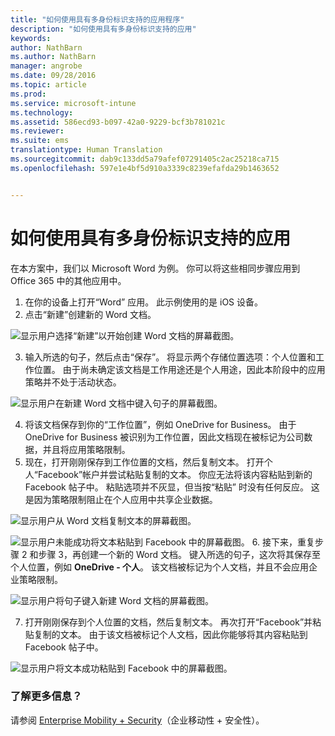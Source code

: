```yaml
---
title: "如何使用具有多身份标识支持的应用程序"
description: "如何使用具有多身份标识支持的应用"
keywords: 
author: NathBarn
ms.author: NathBarn
manager: angrobe
ms.date: 09/28/2016
ms.topic: article
ms.prod: 
ms.service: microsoft-intune
ms.technology: 
ms.assetid: 586ecd93-b097-42a0-9229-bcf3b781021c
ms.reviewer: 
ms.suite: ems
translationtype: Human Translation
ms.sourcegitcommit: dab9c133dd5a79afef07291405c2ac25218ca715
ms.openlocfilehash: 597e1e4bf5d910a3339c8239efafda29b1463652


---
```


# <a name="how-to-use-apps-with-multi-identity-support"></a>如何使用具有多身份标识支持的应用

在本方案中，我们以 Microsoft Word 为例。 你可以将这些相同步骤应用到 Office 365 中的其他应用中。
1.  在你的设备上打开“Word”  应用。 此示例使用的是 iOS 设备。
2.  点击“新建”创建新的 Word 文档。

  ![显示用户选择“新建”以开始创建 Word 文档的屏幕截图。](./media/ft-multiID-1-createDoc.png)

3.  输入所选的句子，然后点击“保存”。 将显示两个存储位置选项：个人位置和工作位置。 由于尚未确定该文档是工作用途还是个人用途，因此本阶段中的应用策略并不处于活动状态。

  ![显示用户在新建 Word 文档中键入句子的屏幕截图。](./media/ft-multiID-2-saveDoc.png)

4.  将该文档保存到你的“工作位置”，例如 OneDrive for Business。 由于 OneDrive for Business 被识别为工作位置，因此文档现在被标记为公司数据，并且将应用策略限制。
5.  现在，打开刚刚保存到工作位置的文档，然后复制文本。 打开个人“Facebook”帐户并尝试粘贴复制的文本。 你应无法将该内容粘贴到新的 Facebook 帖子中。 粘贴选项并不灰显，但当按“粘贴” 时没有任何反应。 这是因为策略限制阻止在个人应用中共享企业数据。

  ![显示用户从 Word 文档复制文本的屏幕截图。 ](./media/ft-multiID-3-copyText.png)

  ![显示用户未能成功将文本粘贴到 Facebook 中的屏幕截图。](./media/ft-multiID-4-pasteInFB.png)
6.  接下来，重复步骤 2 和步骤 3，再创建一个新的 Word 文档。 键入所选的句子，这次将其保存至个人位置，例如 **OneDrive - 个人**。 该文档被标记为个人文档，并且不会应用企业策略限制。

  ![显示用户将句子键入新建 Word 文档的屏幕截图。](./media/ft-multiID-5-createDoc.png)

7.  打开刚刚保存到个人位置的文档，然后复制文本。 再次打开“Facebook”并粘贴复制的文本。 由于该文档被标记个人文档，因此你能够将其内容粘贴到 Facebook 帖子中。

  ![显示用户将文本成功粘贴到 Facebook 中的屏幕截图。](./media/ft-multiID-6-copyText.png)

### <a name="want-to-learn-more"></a>了解更多信息？
请参阅 [Enterprise Mobility + Security](https://www.microsoft.com/en-us/server-cloud/enterprise-mobility/overview.aspx)（企业移动性 + 安全性）。



<!--HONumber=Nov16_HO3-->


